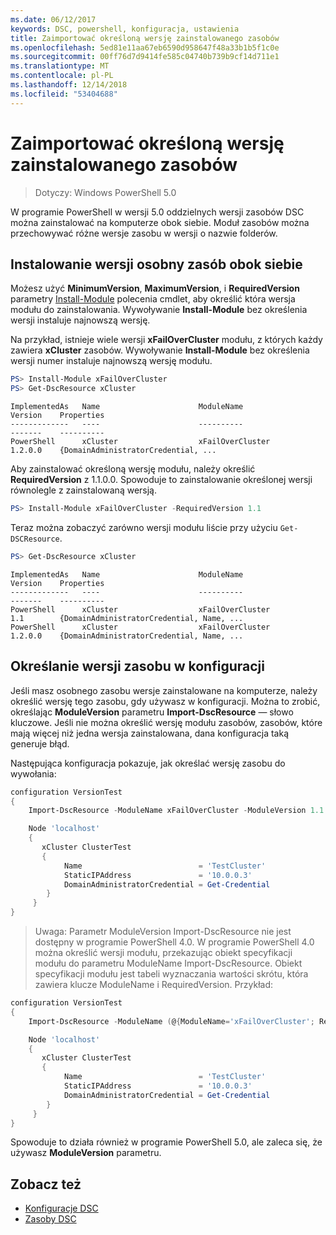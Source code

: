 ```yaml
---
ms.date: 06/12/2017
keywords: DSC, powershell, konfiguracja, ustawienia
title: Zaimportować określoną wersję zainstalowanego zasobów
ms.openlocfilehash: 5ed81e11aa67eb6590d958647f48a33b1b5f1c0e
ms.sourcegitcommit: 00ff76d7d9414fe585c04740b739b9cf14d711e1
ms.translationtype: MT
ms.contentlocale: pl-PL
ms.lasthandoff: 12/14/2018
ms.locfileid: "53404688"
---
```

# <a name="import-a-specific-version-of-an-installed-resource"></a>Zaimportować określoną wersję zainstalowanego zasobów

> Dotyczy: Windows PowerShell 5.0

W programie PowerShell w wersji 5.0 oddzielnych wersji zasobów DSC można zainstalować na komputerze obok siebie. Moduł zasobów można przechowywać różne wersje zasobu w wersji o nazwie folderów.

## <a name="installing-separate-resource-versions-side-by-side"></a>Instalowanie wersji osobny zasób obok siebie

Możesz użyć **MinimumVersion**, **MaximumVersion**, i **RequiredVersion** parametry [Install-Module](/powershell/module/PowershellGet/Install-Module) polecenia cmdlet, aby określić która wersja modułu do zainstalowania. Wywoływanie **Install-Module** bez określenia wersji instaluje najnowszą wersję.

Na przykład, istnieje wiele wersji **xFailOverCluster** modułu, z których każdy zawiera **xCluster** zasobów. Wywoływanie **Install-Module** bez określenia wersji numer instaluje najnowszą wersję modułu.

```powershell
PS> Install-Module xFailOverCluster
PS> Get-DscResource xCluster
```

```output
ImplementedAs   Name                      ModuleName                     Version    Properties
-------------   ----                      ----------                     -------    ----------
PowerShell      xCluster                  xFailOverCluster               1.2.0.0    {DomainAdministratorCredential, ...
```

Aby zainstalować określoną wersję modułu, należy określić **RequiredVersion** z 1.1.0.0. Spowoduje to zainstalowanie określonej wersji równolegle z zainstalowaną wersją.

```powershell
PS> Install-Module xFailOverCluster -RequiredVersion 1.1
```

Teraz można zobaczyć zarówno wersji modułu liście przy użyciu `Get-DSCResource`.

```powershell
PS> Get-DscResource xCluster
```

```output
ImplementedAs   Name                      ModuleName                     Version    Properties
-------------   ----                      ----------                     -------    ----------
PowerShell      xCluster                  xFailOverCluster               1.1        {DomainAdministratorCredential, Name, ...
PowerShell      xCluster                  xFailOverCluster               1.2.0.0    {DomainAdministratorCredential, Name, ...
```

## <a name="specifying-a-resource-version-in-a-configuration"></a>Określanie wersji zasobu w konfiguracji

Jeśli masz osobnego zasobu wersje zainstalowane na komputerze, należy określić wersję tego zasobu, gdy używasz w konfiguracji. Można to zrobić, określając **ModuleVersion** parametru **Import-DscResource** — słowo kluczowe. Jeśli nie można określić wersję modułu zasobów, zasobów, które mają więcej niż jedna wersja zainstalowana, dana konfiguracja taką generuje błąd.

Następująca konfiguracja pokazuje, jak określać wersję zasobu do wywołania:

```powershell
configuration VersionTest
{
    Import-DscResource -ModuleName xFailOverCluster -ModuleVersion 1.1

    Node 'localhost'
    {
       xCluster ClusterTest
       {
            Name                          = 'TestCluster'
            StaticIPAddress               = '10.0.0.3'
            DomainAdministratorCredential = Get-Credential
        }
     }
}
```

>Uwaga: Parametr ModuleVersion Import-DscResource nie jest dostępny w programie PowerShell 4.0. W programie PowerShell 4.0 można określić wersji modułu, przekazując obiekt specyfikacji modułu do parametru ModuleName Import-DscResource. Obiekt specyfikacji modułu jest tabeli wyznaczania wartości skrótu, która zawiera klucze ModuleName i RequiredVersion. Przykład:

```powershell
configuration VersionTest
{
    Import-DscResource -ModuleName (@{ModuleName='xFailOverCluster'; RequiredVersion='1.1'} )

    Node 'localhost'
    {
       xCluster ClusterTest
       {
            Name                          = 'TestCluster'
            StaticIPAddress               = '10.0.0.3'
            DomainAdministratorCredential = Get-Credential
        }
     }
}
```

Spowoduje to działa również w programie PowerShell 5.0, ale zaleca się, że używasz **ModuleVersion** parametru.

## <a name="see-also"></a>Zobacz też

- [Konfiguracje DSC](configurations.md)
- [Zasoby DSC](../resources/resources.md)
